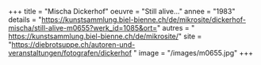 +++
title = "Mischa Dickerhof"
oeuvre = "Still alive..."
annee = "1983"
details = "https://kunstsammlung.biel-bienne.ch/de/mikrosite/dickerhof-mischa/still-alive-m0655?werk_id=1085&ort="
autres = " https://kunstsammlung.biel-bienne.ch/de/mikrosite/"
site = "https://diebrotsuppe.ch/autoren-und-veranstaltungen/fotografen/dickerhof "
image = "/images/m0655.jpg"
+++
